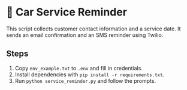 # 🚗 Car Service Reminder

This script collects customer contact information and a service date. It sends an email confirmation and an SMS reminder using Twilio.

## Steps
1. Copy `env_example.txt` to `.env` and fill in credentials.
2. Install dependencies with `pip install -r requirements.txt`.
3. Run `python service_reminder.py` and follow the prompts.
